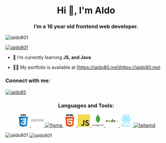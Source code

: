 <h1 align="center">
Hi 👋, I'm Aldo
</h1>
<h3 align="center">
I’m a 16 year old frontend web developer.
</h3>

<p align="left"> 
<img src="https://komarev.com/ghpvc/?username=ialdo801&label=Profile%20views&color=0e75b6&style=flat" alt="ialdo801"/> 
</p>

<p align="left">
 <a href="https://github.com/ryo-ma/github-profile-trophy"><img src="https://github-profile-trophy.vercel.app/?username=ialdo801" alt="ialdo801"/></a> 
</p>

- 🌱 I’m currently learning **JS, and Java**

- 👨‍💻 My portfolio is available at [https://ialdo80.me](https://ialdo80.me)

<h3 align="left">
Connect with me:
</h3>
<p align="left">
<a href="https://twitter.com/ialdo85" target="blank">
<img align="center" src="https://raw.githubusercontent.com/rahuldkjain/github-profile-readme-generator/master/src/images/icons/Social/twitter.svg" alt="ialdo85" height="30" width="40"/>
</a>
</p>

<h3 align="center">
Languages and Tools:
</h3>
<p align="center">


<a href="https://www.w3schools.com/css/" target="_blank" rel="noreferrer"> 
<img src="https://raw.githubusercontent.com/devicons/devicon/master/icons/css3/css3-original-wordmark.svg" alt="css3" width="40" height="40"/> 
</a> 

<a href="https://expressjs.com" target="_blank" rel="noreferrer">
<img src="https://raw.githubusercontent.com/devicons/devicon/master/icons/express/express-original-wordmark.svg" alt="express" width="40" height="40"/> 
</a> 

<a href="https://www.figma.com/" target="_blank" rel="noreferrer">
<img src="https://www.vectorlogo.zone/logos/figma/figma-icon.svg" alt="figma" width="40" height="40"/> 
</a> 

<a href="https://www.w3.org/html/" target="_blank" rel="noreferrer"> 
<img src="https://raw.githubusercontent.com/devicons/devicon/master/icons/html5/html5-original-wordmark.svg" alt="html5" width="40" height="40"/> 
</a> 

<a href="https://developer.mozilla.org/en-US/docs/Web/JavaScript" target="_blank" rel="noreferrer"> 
<img src="https://raw.githubusercontent.com/devicons/devicon/master/icons/javascript/javascript-original.svg" alt="javascript" width="40" height="40"/> 
</a> 

<a href="https://www.mongodb.com/" target="_blank" rel="noreferrer"> 
<img src="https://raw.githubusercontent.com/devicons/devicon/master/icons/mongodb/mongodb-original-wordmark.svg" alt="mongodb" width="40" height="40"/> 
</a> 

<a href="https://nodejs.org" target="_blank" rel="noreferrer"> 
<img src="https://raw.githubusercontent.com/devicons/devicon/master/icons/nodejs/nodejs-original-wordmark.svg" alt="nodejs" width="40" height="40"/> 
</a> 

<a href="https://reactjs.org/" target="_blank" rel="noreferrer"> 
<img src="https://raw.githubusercontent.com/devicons/devicon/master/icons/react/react-original-wordmark.svg" alt="react" width="40" height="40"/> 
</a> 

<a href="https://tailwindcss.com/" target="_blank" rel="noreferrer"> 
<img src="https://www.vectorlogo.zone/logos/tailwindcss/tailwindcss-icon.svg" alt="tailwind" width="40" height="40"/> 
</a> 

</p>

<p>
<img align="left" src="https://github-readme-stats.vercel.app/api/top-langs?username=ialdo801&show_icons=true&locale=en&layout=compact" alt="ialdo801" />
</p>

<p>
&nbsp;<img align="center" src="https://github-readme-stats.vercel.app/api?username=ialdo801&show_icons=true&locale=en" alt="ialdo801" />
</p>
